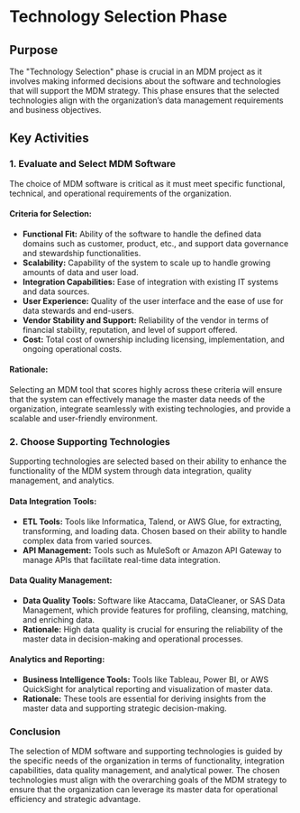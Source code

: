# Technology Selection Phase

## Purpose
The "Technology Selection" phase is crucial in an MDM project as it involves making informed decisions about the software and technologies that will support the MDM strategy. This phase ensures that the selected technologies align with the organization’s data management requirements and business objectives.

## Key Activities

### 1. Evaluate and Select MDM Software
The choice of MDM software is critical as it must meet specific functional, technical, and operational requirements of the organization.

#### Criteria for Selection:
- **Functional Fit:** Ability of the software to handle the defined data domains such as customer, product, etc., and support data governance and stewardship functionalities.
- **Scalability:** Capability of the system to scale up to handle growing amounts of data and user load.
- **Integration Capabilities:** Ease of integration with existing IT systems and data sources.
- **User Experience:** Quality of the user interface and the ease of use for data stewards and end-users.
- **Vendor Stability and Support:** Reliability of the vendor in terms of financial stability, reputation, and level of support offered.
- **Cost:** Total cost of ownership including licensing, implementation, and ongoing operational costs.

#### Rationale:
Selecting an MDM tool that scores highly across these criteria will ensure that the system can effectively manage the master data needs of the organization, integrate seamlessly with existing technologies, and provide a scalable and user-friendly environment.

### 2. Choose Supporting Technologies
Supporting technologies are selected based on their ability to enhance the functionality of the MDM system through data integration, quality management, and analytics.

#### Data Integration Tools:
- **ETL Tools:** Tools like Informatica, Talend, or AWS Glue, for extracting, transforming, and loading data. Chosen based on their ability to handle complex data from varied sources.
- **API Management:** Tools such as MuleSoft or Amazon API Gateway to manage APIs that facilitate real-time data integration.

#### Data Quality Management:
- **Data Quality Tools:** Software like Ataccama, DataCleaner, or SAS Data Management, which provide features for profiling, cleansing, matching, and enriching data.
- **Rationale:** High data quality is crucial for ensuring the reliability of the master data in decision-making and operational processes.

#### Analytics and Reporting:
- **Business Intelligence Tools:** Tools like Tableau, Power BI, or AWS QuickSight for analytical reporting and visualization of master data.
- **Rationale:** These tools are essential for deriving insights from the master data and supporting strategic decision-making.

### Conclusion
The selection of MDM software and supporting technologies is guided by the specific needs of the organization in terms of functionality, integration capabilities, data quality management, and analytical power. The chosen technologies must align with the overarching goals of the MDM strategy to ensure that the organization can leverage its master data for operational efficiency and strategic advantage.